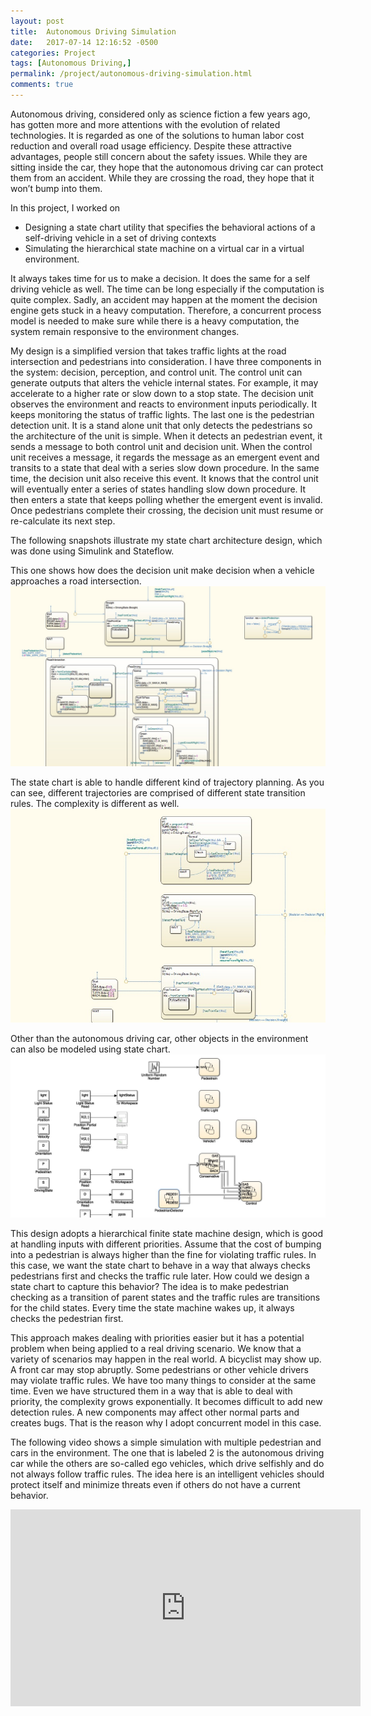 ```yaml
---
layout: post
title:  Autonomous Driving Simulation
date:   2017-07-14 12:16:52 -0500
categories: Project
tags: [Autonomous Driving,]
permalink: /project/autonomous-driving-simulation.html
comments: true
---
```


Autonomous driving, considered only as science fiction a few years ago, has gotten more and more attentions with the evolution of related technologies. It is regarded as one of the solutions to human labor cost reduction and overall road usage efficiency. Despite these attractive advantages, people still concern about the safety issues. While they are sitting inside the car, they hope that the autonomous driving car can protect them from an accident. While they are crossing the road, they hope that it won’t bump into them.


In this project, I worked on

- Designing a state chart utility that specifies the behavioral actions of a self-driving vehicle in a set of driving contexts
- Simulating the hierarchical state machine on a virtual car in a virtual environment. 


It always takes time for us to make a decision. It does the same for a self driving vehicle as well. The time can be long especially if the computation is quite complex. Sadly, an accident may happen at the moment the decision engine gets stuck in a heavy computation. Therefore, a concurrent process model is needed to make sure while there is a heavy computation, the system remain responsive to the environment changes.


My design is a simplified version that takes traffic lights at the road intersection and pedestrians into consideration. I have three components in the system: decision, perception, and control unit. The control unit can generate outputs that alters the vehicle internal states. For example, it may accelerate to a higher rate or slow down to a stop state. The decision unit observes the environment and reacts to environment inputs periodically. It keeps monitoring the status of traffic lights. The last one is the pedestrian detection unit. It is a stand alone unit that only detects the pedestrians so the architecture of the unit is simple. When it detects an pedestrian event, it sends a message to both control unit and decision unit. When the control unit receives a message, it regards the message as an emergent event and transits to a state that deal with a series slow down procedure. In the same time, the decision unit also receive this event. It knows that the control unit will eventually enter a series of states handling slow down procedure. It then enters a state that keeps polling whether the emergent event is invalid. Once pedestrians complete their crossing, the decision unit must resume or re-calculate its next step.


The following snapshots illustrate my state chart architecture design, which was done using Simulink and Stateflow.


This one shows how does the decision unit make decision when a vehicle approaches a road intersection.
![state chart architecture 1][hfsm1]


The state chart is able to handle different kind of trajectory planning. As you can see, different trajectories are comprised of different state transition rules. The complexity is different as well.
![state chart architecture 2][hfsm2]


Other than the autonomous driving car, other objects in the environment can also be modeled using state chart.
![simulation setting][simulation]


This design adopts a hierarchical finite state machine design, which is good at handling inputs with different priorities. Assume that the cost of bumping into a pedestrian is always higher than the fine for violating traffic rules. In this case, we want the state chart to behave in a way that always checks pedestrians first and checks the traffic rule later. How could we design a state chart to capture this behavior? The idea is to make pedestrian checking as a transition of parent states and the traffic rules are transitions for the child states. Every time the state machine wakes up, it always checks the pedestrian first.


This approach makes dealing with priorities easier but it has a potential problem when being applied to a real driving scenario. We know that a variety of scenarios may happen in the real world. A bicyclist may show up. A front car may stop abruptly. Some pedestrians or other vehicle drivers may violate traffic rules. We have too many things to consider at the same time. Even we have structured them in a way that is able to deal with priority, the complexity grows exponentially. It becomes difficult to add new detection rules. A new components may affect other normal parts and creates bugs. That is the reason why I adopt concurrent model in this case.


The following video shows a simple simulation with multiple pedestrian and cars in the environment. The one that is labeled 2 is the autonomous driving car while the others are so-called ego vehicles, which drive selfishly and do not always follow traffic rules. The idea here is an intelligent vehicles should protect itself and minimize threats even if others do not have a current behavior.


<p align="center">
<div class="video-container">
<div class="video-wrapper">
<iframe width="560" height="315" src="https://www.youtube.com/embed/mWpOn0OVAvY" frameborder="0" allowfullscreen></iframe>
</div>
</div>
</p>



[hfsm1]: /assets/images/hfsm1.jpg "State chart 1"
[hfsm2]: /assets/images/hfsm2.jpg "State chart 2"
[simulation]: /assets/images/simulation.jpg "Simulink workspace"

<!-- You’ll find this post in your `_posts` directory. Go ahead and edit it and re-build the site to see your changes. You can rebuild the site in many different ways, but the most common way is to run `jekyll serve`, which launches a web server and auto-regenerates your site when a file is updated.

To add new posts, simply add a file in the `_posts` directory that follows the convention `YYYY-MM-DD-name-of-post.ext` and includes the necessary front matter. Take a look at the source for this post to get an idea about how it works.

Jekyll also offers powerful support for code snippets:

{% highlight ruby %}
def print_hi(name)
  puts "Hi, #{name}"
end
print_hi('Tom')
#=> prints 'Hi, Tom' to STDOUT.
{% endhighlight %}

Check out the [Jekyll docs][jekyll-docs] for more info on how to get the most out of Jekyll. File all bugs/feature requests at [Jekyll’s GitHub repo][jekyll-gh]. If you have questions, you can ask them on [Jekyll Talk][jekyll-talk].

[jekyll-docs]: http://jekyllrb.com/docs/home
[jekyll-gh]:   https://github.com/jekyll/jekyll
[jekyll-talk]: https://talk.jekyllrb.com/ -->
